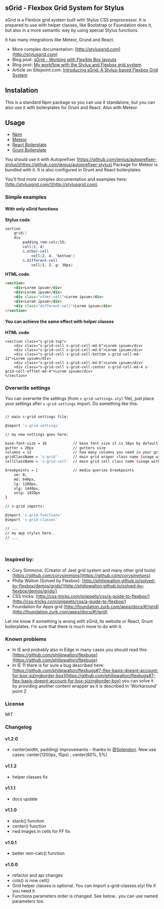 ## sGrid - Flexbox Grid System for Stylus

sGrid is a Flexbox grid system built with Stylus CSS preprocessor. It is prepared to use with helper classes, like Bootstrap or Foundation does it, but also in a more semantic way by using special Stylus functions.

It has many integrations like Meteor, Grund and React.

- More complex documentation: [http://stylusgrid.com](http://stylusgrid.com)
- Blog post: [sGrid - Working with Flexible Box layouts](http://julian.io/s-grid-working-with-flexible-box-layouts/)
- Blog post: [My workflow with the Stylus and Flexbox grid system](https://medium.com/@juliancwirko/my-workflow-with-the-stylus-and-flexbox-grid-system-5f4f50ac3f33)
- Article on Sitepoint.com: [Introducing sGrid: A Stylus-based Flexbox Grid System](http://www.sitepoint.com/introducing-sgrid-a-stylus-based-flexbox-grid-system/)

## Instalation

This is a standard Npm package so you can use it standalone, but you can also use it with boilerplates for Grunt and React. Also with Meteor.

## Usage

- [Npm](http://stylusgrid.com/npm.html)
- [Meteor](http://stylusgrid.com/meteor.html)
- [React Boilerplate](http://stylusgrid.com/react.html)
- [Grunt Boilerplate](http://stylusgrid.com/grunt.html)

You should use it with Autoprefixer [https://github.com/jenius/autoprefixer-stylus](https://github.com/jenius/autoprefixer-stylus) Package for Meteor is bundled with it. It is also configured in Grunt and React boilerplates.

You'll find more complex documentation and examples here: [http://stylusgrid.com/](http://stylusgrid.com).

### Simple examples

#### With only sGrid functions

**Stylus code**:
```css
section
    grid()
    div
        padding rem-calc(15)
        cell(1, 4)
        &.other-cell
            cell(2, 4, 'bottom')
        &.different-cell
            cell(1, 3, g: 30px)
```

**HTML code**:
```html
<section>
    <div>Lorem ipsum</div>
    <div>Lorem ipsum</div>
    <div class="other-cell">Lorem ipsum</div>
    <div>Lorem ipsum</div>
    <div class="different-cell">Lorem ipsum</div>
</section>
```

#### You can achieve the same effect with helper classes

**HTML code**:
```
<section class="s-grid-top">
    <div class="s-grid-cell s-grid-cell-md-6">Lorem ipsum</div>
    <div class="s-grid-cell s-grid-cell-md-6">Lorem ipsum</div>
    <div class="s-grid-cell s-grid-cell-bottom s-grid-cell-md-12">Lorem ipsum</div>
    <div class="s-grid-cell s-grid-cell-md-6">Lorem ipsum</div>
    <div class="s-grid-cell s-grid-cell-center s-grid-cell-md-4 s-grid-cell-offset-md-4">Lorem ipsum</div>
</section>
```

### Overwrite settings

You can overwrite the settings (from `s-grid-settings.styl` file), just place your settings after `s-grid-settings` import. Do something like this:

```bash

// main s-grid settings file:

@import 's-grid-settings'

// my new settings goes here:

base-font-size = 16            // base font size it is 16px by default it is used to calculate rem sizes
gutter = 20px                  // gutters size
columns = 12                   // how many columns you need in your grid (usage with helper classes)
gridClassName = 's-grid'       // main grid wraper class name (usage with helper classes)
cellClassName = 's-grid-cell'  // main grid cell class name (usage with helper classes)

breakpoints = {                // media queries breakpoints
    sm: 0,
    md: 640px,
    lg: 1200px,
    xlg: 1440px,
    xxlg: 1920px
}

// s-grid imports:

@import 's-grid-functions'
@import 's-grid-classes'

// ...
// my app styles here..
// ...
```

&nbsp;

### Inspired by:

* Cory Simmons: (Creator of Jeet grid system and many other grid tools) [https://github.com/corysimmons](https://github.com/corysimmons)
* Philip Walton (Solved by Flexbox): [http://philipwalton.github.io/solved-by-flexbox/demos/grids/](http://philipwalton.github.io/solved-by-flexbox/demos/grids/)
* CSS tricks: [http://css-tricks.com/snippets/css/a-guide-to-flexbox/](http://css-tricks.com/snippets/css/a-guide-to-flexbox/)
* Foundation for Apps grid [http://foundation.zurb.com/apps/docs/#!/grid](http://foundation.zurb.com/apps/docs/#!/grid)

Let me know if something is wrong with sGrid, its website or React, Grunt boilerplates. I'm sure that there is much more to do with it.

### Known problems

- In IE and probably also in Edge in many cases you should read this: [https://github.com/philipwalton/flexbugs](https://github.com/philipwalton/flexbugs)
- In IE 11 there is for sure a bug described here: [https://github.com/philipwalton/flexbugs#7-flex-basis-doesnt-account-for-box-sizingborder-box](https://github.com/philipwalton/flexbugs#7-flex-basis-doesnt-account-for-box-sizingborder-box) you can solve it by providing another content wrapper as it is described in 'Workaround' point 2

### License

MIT

### Changelog

#### v1.2.0
- center(width, padding) improvements - thanks to [@Splendorr](https://github.com/Splendorr). New use cases: center(1200px, 15px) ; center(80%, 5%)

#### v1.1.2
- helper classes fix

#### v1.1.1
- docs update

#### v1.1.0
- stack() function
- center() function
- rwd images in cells for FF fix

#### v1.0.1
- better rem-calc() function

#### v1.0.0
- refactor and api changes
- cols() is now cell()
- Grid helper classes is optional. You can import s-grid-classes.styl file if you need it.
- Functions parameters order is changed. See below.. you can use named parameters too.
